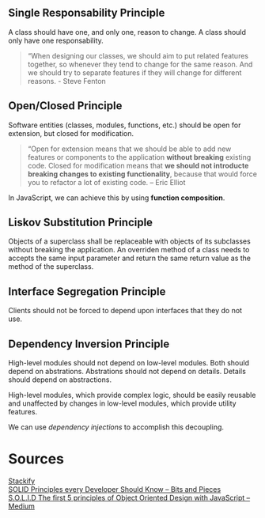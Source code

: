 ## Single Responsability Principle
A class should have one, and only one, reason to change. A class should only have one responsability.

> “When designing our classes, we should aim to put related features together, so whenever they tend to change for the same reason. And we should try to separate features if they will change for different reasons. - Steve Fenton

## Open/Closed Principle
Software entities (classes, modules, functions, etc.) should be open for extension, but closed for modification.

> “Open for extension means that we should be able to add new features or components to the application **without breaking** existing code. Closed for modification means that **we should not introducte breaking changes to existing functionality**, because that would force you to refactor a lot of existing code. – Eric Elliot

In JavaScript, we can achieve this by using **function composition**.

## Liskov Substitution Principle
Objects of a superclass shall be replaceable with objects of its subclasses without breaking the application. An overriden method of a class needs to accepts the same input parameter and return the same return value as the method of the superclass.

## Interface Segregation Principle
Clients should not be forced to depend upon interfaces that they do not use.

## Dependency Inversion Principle
High-level modules should not depend on low-level modules. Both should depend on abstrations. Abstrations should not depend on details. Details should depend on abstractions.

High-level modules, which provide complex logic, should be easily reusable and unaffected by changes in low-level modules, which provide utility features.

We can use *dependency injections* to accomplish this decoupling.

# Sources
[Stackify](https://stackify.com/)\
[SOLID Principles every Developer Should Know – Bits and Pieces](https://blog.bitsrc.io/solid-principles-every-developer-should-know-b3bfa96bb688)\
[S.O.L.I.D The first 5 principles of Object Oriented Design with JavaScript – Medium](https://medium.com/@cramirez92/s-o-l-i-d-the-first-5-priciples-of-object-oriented-design-with-javascript-790f6ac9b9fa)

